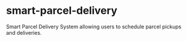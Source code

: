 # smart-parcel-delivery
Smart Parcel Delivery System allowing users to schedule parcel pickups and deliveries.
